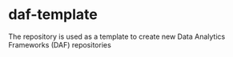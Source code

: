 # daf-template
The repository is used as a template to create new Data Analytics Frameworks (DAF) repositories
